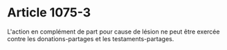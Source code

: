 # Article 1075-3

L'action en complément de part pour cause de lésion ne peut être exercée contre les donations-partages et les testaments-partages.
